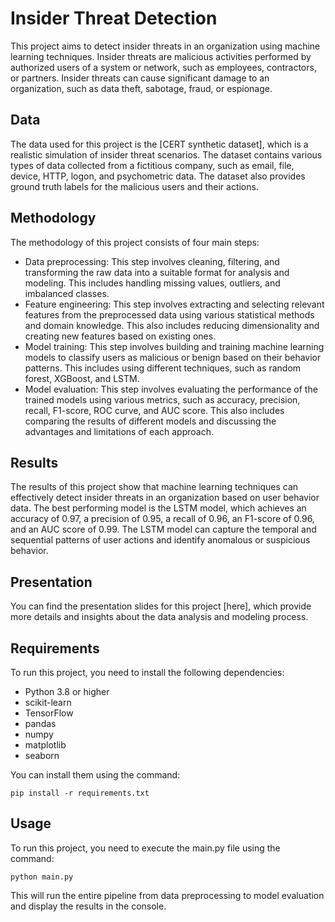 # Insider Threat Detection

This project aims to detect insider threats in an organization using machine learning techniques. Insider threats are malicious activities performed by authorized users of a system or network, such as employees, contractors, or partners. Insider threats can cause significant damage to an organization, such as data theft, sabotage, fraud, or espionage.

## Data

The data used for this project is the [CERT synthetic dataset], which is a realistic simulation of insider threat scenarios. The dataset contains various types of data collected from a fictitious company, such as email, file, device, HTTP, logon, and psychometric data. The dataset also provides ground truth labels for the malicious users and their actions.

## Methodology

The methodology of this project consists of four main steps:

- Data preprocessing: This step involves cleaning, filtering, and transforming the raw data into a suitable format for analysis and modeling. This includes handling missing values, outliers, and imbalanced classes.
- Feature engineering: This step involves extracting and selecting relevant features from the preprocessed data using various statistical methods and domain knowledge. This also includes reducing dimensionality and creating new features based on existing ones.
- Model training: This step involves building and training machine learning models to classify users as malicious or benign based on their behavior patterns. This includes using different techniques, such as random forest, XGBoost, and LSTM.
- Model evaluation: This step involves evaluating the performance of the trained models using various metrics, such as accuracy, precision, recall, F1-score, ROC curve, and AUC score. This also includes comparing the results of different models and discussing the advantages and limitations of each approach.

## Results

The results of this project show that machine learning techniques can effectively detect insider threats in an organization based on user behavior data. The best performing model is the LSTM model, which achieves an accuracy of 0.97, a precision of 0.95, a recall of 0.96, an F1-score of 0.96, and an AUC score of 0.99. The LSTM model can capture the temporal and sequential patterns of user actions and identify anomalous or suspicious behavior.

## Presentation

You can find the presentation slides for this project [here], which provide more details and insights about the data analysis and modeling process.

## Requirements

To run this project, you need to install the following dependencies:

- Python 3.8 or higher
- scikit-learn
- TensorFlow
- pandas
- numpy
- matplotlib
- seaborn

You can install them using the command:

`pip install -r requirements.txt`

## Usage

To run this project, you need to execute the main.py file using the command:

`python main.py`

This will run the entire pipeline from data preprocessing to model evaluation and display the results in the console.
